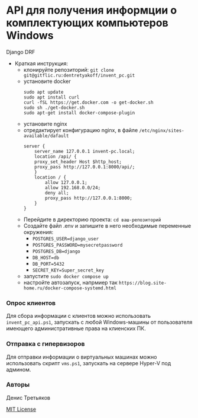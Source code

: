 # API для получения информции о комплектующих компьютеров Windows

Django
DRF

- Краткая инструкция:
    - клонируйте репозиторий: `git clone git@gitflic.ru:dentretyakoff/invent_pc.git`
    - установите docker
        ```
        sudo apt update
        sudo apt install curl
        curl -fSL https://get.docker.com -o get-docker.sh
        sudo sh ./get-docker.sh
        sudo apt-get install docker-compose-plugin
        ```
    - установите nginx
    - отредактирует конфигурацию nginx, в файле `/etc/nginx/sites-available/dafault`
        ```
        server {
            server_name 127.0.0.1 invent-pc.local;
            location /api/ {
            proxy_set_header Host $http_host;
            proxy_pass http://127.0.0.1:8000/api/;
            }
            location / {
                allow 127.0.0.1;
                allow 192.168.0.0/24;
                deny all;
                proxy_pass http://127.0.0.1:8000;
            }
        }

        ```
    - Перейдите в директорию проекта: `cd ваш-репозиторий`
    - Создайте файл .env и запишите в него необходимые переменные окружения:
        - `POSTGRES_USER=django_user`
        - `POSTGRES_PASSWORD=mysecretpassword`
        - `POSTGRES_DB=django`
        - `DB_HOST=db`
        - `DB_PORT=5432`
        - `SECRET_KEY=Super_secret_key`
    - запустите `sudo docker compose up`
    - настройте автозапуск, напрмиер так `https://blog.site-home.ru/docker-compose-systemd.html`

### Опрос клиентов
Для сбора информации с клиентов можно использовать `invent_pc_api.ps1`, запускать с любой Windows-машины от пользователя имеющего административные права на клиенских ПК.

### Отправка с гипервизоров
Для отправки информации о виртуальных машинах можно использовать скрипт `vms.ps1`, запускать на сервере Hyper-V под админом.

### Авторы
Денис Третьяков

[MIT License](https://opensource.org/licenses/MIT)
